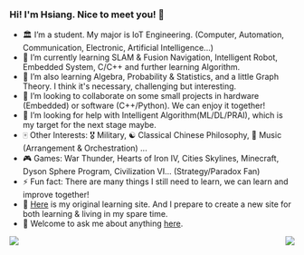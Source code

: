 ### Hi! I'm Hsiang. Nice to meet you! 👋

- 🏛 I’m a student. My major is IoT Engineering. (Computer, Automation, Communication, Electronic, Artificial Intelligence...)
- 🌱 I’m currently learning SLAM & Fusion Navigation, Intelligent Robot, Embedded System, C/C++ and further learning Algorithm.
- 📖 I’m also learning Algebra, Probability & Statistics, and a little Graph Theory. I think it's necessary, challenging but interesting.
- 👯 I’m looking to collaborate on some small projects in hardware (Embedded) or software (C++/Python). We can enjoy it together!
- 🤔 I’m looking for help with Intelligent Algorithm(ML/DL/PRAI), which is my target for the next stage maybe.
- 🀄 Other Interests: 🎖️ Military, ☯️ Classical Chinese Philosophy, 🎵 Music (Arrangement & Orchestration) ...
- 🎮 Games: War Thunder, Hearts of Iron IV, Cities Skylines, Minecraft, Dyson Sphere Program, Civilization VI... (Strategy/Paradox Fan)
- ⚡ Fun fact: There are many things I still need to learn, we can learn and improve together!
- 🍓 [Here](http://sxlearning.xyz) is my original learning site. And I prepare to create a new site for both learning & living in my spare time.
- 🎁 Welcome to ask me about anything [here](https://github.com/Hsiang-1/Hsiang-1/issues).




<img align="right" src="https://github-readme-stats.vercel.app/api/top-langs/?username=Hsiang-1">
<img align="left" src="https://github-readme-stats.vercel.app/api?username=Hsiang-1&show_icons=true">









<!--
**Hsiang-1/Hsiang-1** is a ✨ _special_ ✨ repository because its `README.md` (this file) appears on your GitHub profile.

Here are some ideas to get you started:

- 🔭 I’m currently working on ...
- 🌱 I’m currently learning ...
- 👯 I’m looking to collaborate on ...
- 🤔 I’m looking for help with ...
- 💬 Ask me about ...
- 📫 How to reach me: ...
- 😄 Pronouns: ...
- ⚡ Fun fact: ...
-->
